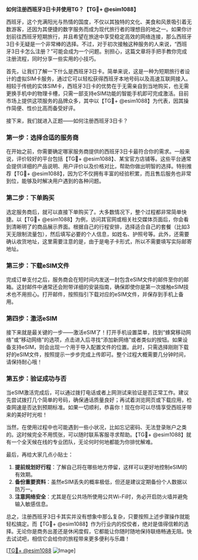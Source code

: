 **如何注册西班牙3日卡并使用TG？【TG💪+ @esim1088】**

西班牙，这个充满阳光与热情的国度，不仅以其独特的文化、美食和风景吸引着无数游客，还因为其便捷的数字服务而成为现代旅行者的理想目的地之一。如果你计划前往西班牙短期旅行，并且希望在旅途中享受稳定高效的网络连接，那么西班牙3日卡无疑是一个非常棒的选择。不过，对于初次接触这种服务的人来说，“西班牙3日卡怎么注册？”可能会成为一个问题。别担心，这篇文章将手把手教你完成注册流程，同时分享一些实用的小技巧。

首先，让我们了解一下什么是西班牙3日卡。简单来说，这是一种为短期旅行者设计的虚拟SIM卡服务，通过它可以轻松获得西班牙本地号码以及高速互联网接入。相较于传统的实体SIM卡，西班牙3日卡的优势在于无需亲自到当地购买，也无需更换手机中的物理卡槽，只需一部支持eSIM功能的智能手机即可完成激活。目前市场上提供这项服务的品牌众多，其中以【TG💪+ @esim1088】为代表，因其操作简便、性价比高而备受好评。

接下来，我们就进入正题——如何注册西班牙3日卡？

### 第一步：选择合适的服务商

在开始之前，你需要确定哪家服务商提供的西班牙3日卡最符合你的需求。一般来说，评价较好的平台包括【TG💪+ @esim1088】、某宝官方店铺等。这些平台通常会提供详细的产品说明、用户评价以及价格对比，帮助你做出明智的选择。特别推荐【TG💪+ @esim1088】，因为它不仅拥有丰富的经验积累，而且售后服务也非常到位，能够及时解决用户遇到的各种问题。

### 第二步：下单购买

选定服务商后，就可以直接下单购买了。大多数情况下，整个过程都非常简单快捷。以【TG💪+ @esim1088】为例，访问其官网或相关社交媒体页面后，你会看到清晰明了的商品展示界面。根据自己的行程安排，选择适合自己的套餐（比如3天无限制流量包），然后填写必要的个人信息，如姓名、护照号等。此外，还需要确认收货地址，这里需要注意的是，由于是电子卡形式，所以不需要填写实际邮寄地址。

### 第三步：下载eSIM文件

完成订单支付之后，服务商会在短时间内发送一封包含eSIM文件的邮件至你的邮箱。这封邮件中通常还会附带详细的安装指南，确保即使你是第一次接触eSIM技术也不用担心。打开邮件，按照指引下载对应的eSIM文件，并保存到手机上备用。

### 第四步：激活eSIM

接下来就是最关键的一步——激活eSIM了！打开手机设置菜单，找到“蜂窝移动网络”或“移动网络”的选项，点击进入后寻找“添加新网络”或者类似的按钮。如果设备支持eSIM，则会出现一个用于导入配置文件的位置。此时，只需选择刚刚下载好的eSIM文件，按照提示一步步完成上传即可。整个过程大概需要几分钟时间，请保持耐心哦！

### 第五步：验证成功与否

当eSIM激活完成后，可以通过拨打电话或者上网测试来验证是否正常工作。建议先尝试拨打几个简单的号码，确保通话质量良好；再试着浏览网页或下载应用，检查网速是否达到预期标准。如果一切顺利，恭喜你！现在你可以尽情享受西班牙带来的美好时光啦！

当然，在使用过程中也可能遇到一些小状况，比如忘记密码、无法登录账户之类的。这时候完全不用慌张，可以随时联系客服寻求帮助。【TG💪+ @esim1088】就有一个全天候在线的专业团队，无论何时何地都能为你排忧解难。

最后，再给大家几点小贴士：

1. **提前规划好行程**：了解自己将在哪些地方停留，这样可以更好地控制eSIM的有效期。
2. **备份重要资料**：虽然eSIM丢失的概率极低，但还是建议定期备份个人数据以防万一。
3. **注意网络安全**：尤其是在公共场所使用公共Wi-Fi时，务必开启防火墙并避免输入敏感信息。

总之，注册西班牙3日卡其实并没有想象中那么复杂，只要按照上述步骤操作就能轻松搞定。而【TG💪+ @esim1088】作为行业内的佼佼者，绝对是值得信赖的选择。无论你是商务出差还是休闲度假，它都能让你随时随地保持联络畅通无阻。快去试试吧，相信它会给你的旅程带来更多便利与乐趣！

[[TG💪+ @esim1088](https://t.me/s/esim1088) ![Image](https://i.postimg.cc/4NQfJmqS/Snipaste-2025-05-13-00-14-12.png)]
